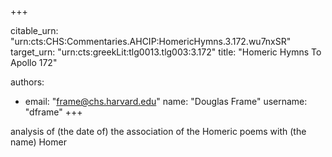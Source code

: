 +++


citable_urn: "urn:cts:CHS:Commentaries.AHCIP:HomericHymns.3.172.wu7nxSR"
target_urn: "urn:cts:greekLit:tlg0013.tlg003:3.172"
title: "Homeric Hymns To Apollo 172"

authors:
- email: "frame@chs.harvard.edu"
  name: "Douglas Frame"
  username: "dframe"
+++

<p>analysis of (the date of) the association of the Homeric poems with (the name) Homer</p>